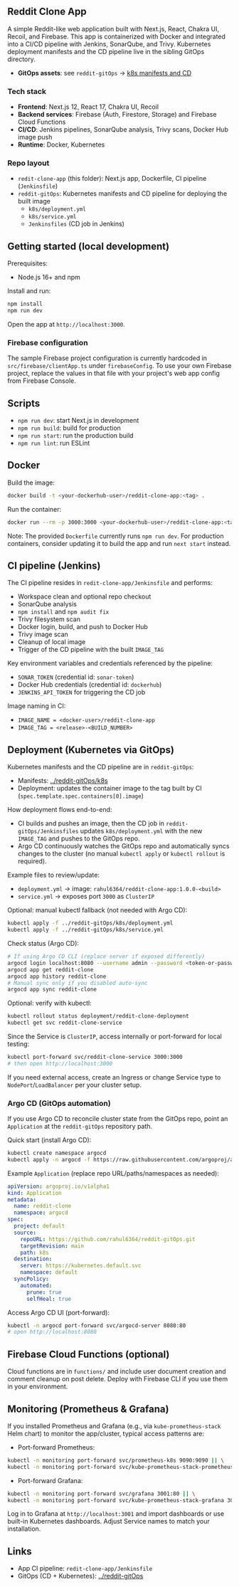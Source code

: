 ## Reddit Clone App

A simple Reddit-like web application built with Next.js, React, Chakra UI, Recoil, and Firebase. This app is containerized with Docker and integrated into a CI/CD pipeline with Jenkins, SonarQube, and Trivy. Kubernetes deployment manifests and the CD pipeline live in the sibling GitOps directory.

- **GitOps assets**: see `reddit-gitOps` → [k8s manifests and CD](../reddit-gitOps)

### Tech stack
- **Frontend**: Next.js 12, React 17, Chakra UI, Recoil
- **Backend services**: Firebase (Auth, Firestore, Storage) and Firebase Cloud Functions
- **CI/CD**: Jenkins pipelines, SonarQube analysis, Trivy scans, Docker Hub image push
- **Runtime**: Docker, Kubernetes

### Repo layout
- `redit-clone-app` (this folder): Next.js app, Dockerfile, CI pipeline (`Jenkinsfile`)
- `reddit-gitOps`: Kubernetes manifests and CD pipeline for deploying the built image
  - `k8s/deployment.yml`
  - `k8s/service.yml`
  - `Jenkinsfiles` (CD job in Jenkins)

## Getting started (local development)

Prerequisites:
- Node.js 16+ and npm

Install and run:

```bash
npm install
npm run dev
```

Open the app at `http://localhost:3000`.

### Firebase configuration
The sample Firebase project configuration is currently hardcoded in `src/firebase/clientApp.ts` under `firebaseConfig`. To use your own Firebase project, replace the values in that file with your project's web app config from Firebase Console.

## Scripts
- `npm run dev`: start Next.js in development
- `npm run build`: build for production
- `npm run start`: run the production build
- `npm run lint`: run ESLint

## Docker

Build the image:
```bash
docker build -t <your-dockerhub-user>/reddit-clone-app:<tag> .
```

Run the container:
```bash
docker run --rm -p 3000:3000 <your-dockerhub-user>/reddit-clone-app:<tag>
```

Note: The provided `Dockerfile` currently runs `npm run dev`. For production containers, consider updating it to build the app and run `next start` instead.

## CI pipeline (Jenkins)

The CI pipeline resides in `redit-clone-app/Jenkinsfile` and performs:
- Workspace clean and optional repo checkout
- SonarQube analysis
- `npm install` and `npm audit fix`
- Trivy filesystem scan
- Docker login, build, and push to Docker Hub
- Trivy image scan
- Cleanup of local image
- Trigger of the CD pipeline with the built `IMAGE_TAG`

Key environment variables and credentials referenced by the pipeline:
- `SONAR_TOKEN` (credential id: `sonar-token`)
- Docker Hub credentials (credential id: `dockerhub`)
- `JENKINS_API_TOKEN` for triggering the CD job

Image naming in CI:
- `IMAGE_NAME = <docker-user>/reddit-clone-app`
- `IMAGE_TAG = <release>-<BUILD_NUMBER>`

## Deployment (Kubernetes via GitOps)

Kubernetes manifests and the CD pipeline are in `reddit-gitOps`:
- Manifests: [../reddit-gitOps/k8s](../reddit-gitOps/k8s)
- Deployment: updates the container image to the tag built by CI (`spec.template.spec.containers[0].image`)

How deployment flows end-to-end:
- CI builds and pushes an image, then the CD job in `reddit-gitOps/Jenkinsfiles` updates `k8s/deployment.yml` with the new `IMAGE_TAG` and pushes to the GitOps repo.
- Argo CD continuously watches the GitOps repo and automatically syncs changes to the cluster (no manual `kubectl apply` or `kubectl rollout` is required).

Example files to review/update:
- `deployment.yml` → image: `rahul6364/reddit-clone-app:1.0.0-<build>`
- `service.yml` → exposes port `3000` as `ClusterIP`

Optional: manual kubectl fallback (not needed with Argo CD):
```bash
kubectl apply -f ../reddit-gitOps/k8s/deployment.yml
kubectl apply -f ../reddit-gitOps/k8s/service.yml
```

Check status (Argo CD):
```bash
# If using Argo CD CLI (replace server if exposed differently)
argocd login localhost:8080 --username admin --password <token-or-password> --insecure
argocd app get reddit-clone
argocd app history reddit-clone
# Manual sync only if you disabled auto-sync
argocd app sync reddit-clone
```

Optional: verify with kubectl:
```bash
kubectl rollout status deployment/reddit-clone-deployment
kubectl get svc reddit-clone-service
```

Since the Service is `ClusterIP`, access internally or port-forward for local testing:
```bash
kubectl port-forward svc/reddit-clone-service 3000:3000
# then open http://localhost:3000
```

If you need external access, create an Ingress or change Service type to `NodePort`/`LoadBalancer` per your cluster setup.

### Argo CD (GitOps automation)
If you use Argo CD to reconcile cluster state from the GitOps repo, point an `Application` at the `reddit-gitOps` repository path.

Quick start (install Argo CD):
```bash
kubectl create namespace argocd
kubectl apply -n argocd -f https://raw.githubusercontent.com/argoproj/argo-cd/stable/manifests/install.yaml
```

Example `Application` (replace repo URL/paths/namespaces as needed):
```yaml
apiVersion: argoproj.io/v1alpha1
kind: Application
metadata:
  name: reddit-clone
  namespace: argocd
spec:
  project: default
  source:
    repoURL: https://github.com/rahul6364/reddit-gitOps.git
    targetRevision: main
    path: k8s
  destination:
    server: https://kubernetes.default.svc
    namespace: default
  syncPolicy:
    automated:
      prune: true
      selfHeal: true
```

Access Argo CD UI (port-forward):
```bash
kubectl -n argocd port-forward svc/argocd-server 8080:80
# open http://localhost:8080
```

## Firebase Cloud Functions (optional)
Cloud functions are in `functions/` and include user document creation and comment cleanup on post delete. Deploy with Firebase CLI if you use them in your environment.

## Monitoring (Prometheus & Grafana)
If you installed Prometheus and Grafana (e.g., via `kube-prometheus-stack` Helm chart) to monitor the app/cluster, typical access patterns are:

- Port-forward Prometheus:
```bash
kubectl -n monitoring port-forward svc/prometheus-k8s 9090:9090 || \
kubectl -n monitoring port-forward svc/kube-prometheus-stack-prometheus 9090:9090
```

- Port-forward Grafana:
```bash
kubectl -n monitoring port-forward svc/grafana 3001:80 || \
kubectl -n monitoring port-forward svc/kube-prometheus-stack-grafana 3001:80
```

Log in to Grafana at `http://localhost:3001` and import dashboards or use built-in Kubernetes dashboards. Adjust Service names to match your installation.

## Links
- App CI pipeline: `redit-clone-app/Jenkinsfile`
- GitOps (CD + Kubernetes): [../reddit-gitOps](../reddit-gitOps)

